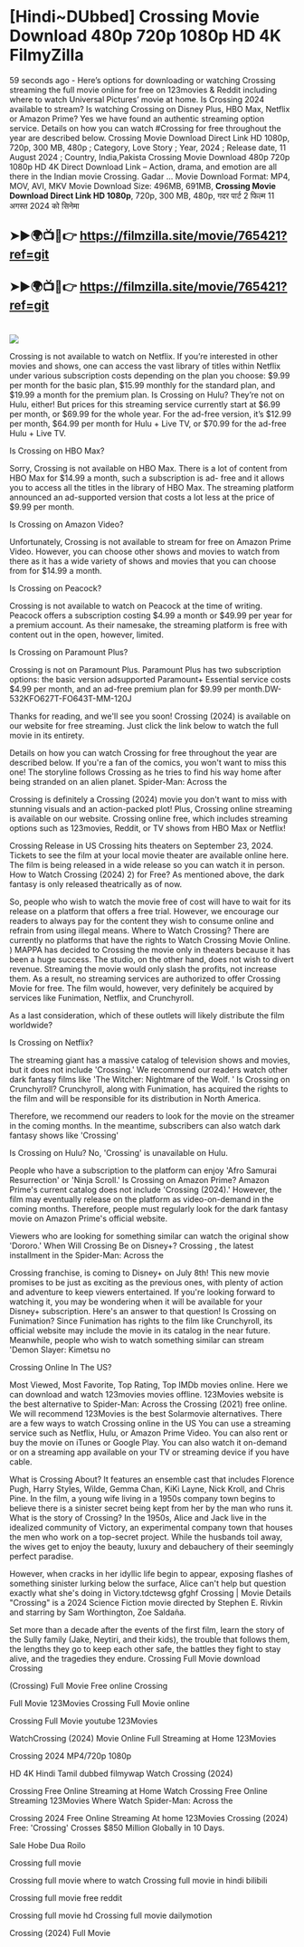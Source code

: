 # [Hindi~DUbbed] Crossing Movie Download 480p 720p 1080p HD 4K FilmyZilla


59 seconds ago - Here’s options for downloading or watching Crossing streaming the full movie online for free on 123movies & Reddit including where to watch Universal Pictures’ movie at home. Is Crossing 2024 available to stream? Is watching Crossing on Disney Plus, HBO Max, Netflix or Amazon Prime? Yes we have found an authentic streaming option service. Details on how you can watch #Crossing for free throughout the year are described below. Crossing Movie Download Direct Link HD 1080p, 720p, 300 MB, 480p ; Category, Love Story ; Year, 2024 ; Release date, 11 August 2024 ; Country, India,Pakista Crossing Movie Download 480p 720p 1080p HD 4K Direct Download Link – Action, drama, and emotion are all there in the Indian movie Crossing. Gadar ...
Movie Download Format: MP4, MOV, AVI, MKV
Movie Download Size: 496MB, 691MB, **Crossing Movie Download Direct Link HD 1080p**, 720p, 300 MB, 480p, गदर पार्ट 2 फिल्म 11 अगस्त 2024 को सिनेमा

## ➤►🌍📺📱👉   https://filmzilla.site/movie/765421?ref=git

## ➤►🌍📺📱👉   https://filmzilla.site/movie/765421?ref=git

#

<img src="https://image.tmdb.org/t/p/w780//cxxy3UL9B6KBO6scPX0zHVoLmou.jpg" />

Crossing is not available to watch on Netflix. If you’re interested in other movies and shows, one can access the vast library of titles within Netflix under various subscription costs depending on the plan you choose: $9.99 per month for the basic plan, $15.99 monthly for the standard plan, and $19.99 a month for the premium plan. Is Crossing on Hulu? They’re not on Hulu, either! But prices for this streaming service currently start at $6.99 per month, or $69.99 for the whole year. For the ad-free version, it’s $12.99 per month, $64.99 per month for Hulu + Live TV, or $70.99 for the ad-free Hulu + Live TV.

Is Crossing on HBO Max?

Sorry, Crossing is not available on HBO Max. There is a lot of content from HBO Max for $14.99 a month, such a subscription is ad- free and it allows you to access all the titles in the library of HBO Max. The streaming platform announced an ad-supported version that costs a lot less at the price of $9.99 per month.

Is Crossing on Amazon Video?

Unfortunately, Crossing is not available to stream for free on Amazon Prime Video. However, you can choose other shows and movies to watch from there as it has a wide variety of shows and movies that you can choose from for $14.99 a month.

Is Crossing on Peacock?

Crossing is not available to watch on Peacock at the time of writing. Peacock offers a subscription costing $4.99 a month or $49.99 per year for a premium account. As their namesake, the streaming platform is free with content out in the open, however, limited.

Is Crossing on Paramount Plus?

Crossing is not on Paramount Plus. Paramount Plus has two subscription options: the basic version adsupported Paramount+ Essential service costs $4.99 per month, and an ad-free premium plan for $9.99 per month.DW-532KFO627T-FO643T-MM-120J

Thanks for reading, and we'll see you soon! Crossing (2024) is available on our website for free streaming. Just click the link below to watch the full movie in its entirety.

Details on how you can watch Crossing for free throughout the year are described below. If you're a fan of the comics, you won't want to miss this one! The storyline follows Crossing as he tries to find his way home after being stranded on an alien planet. Spider-Man: Across the

Crossing is definitely a Crossing (2024) movie you don't want to miss with stunning visuals and an action-packed plot! Plus, Crossing online streaming is available on our website. Crossing online free, which includes streaming options such as 123movies, Reddit, or TV shows from HBO Max or Netflix!

Crossing Release in US Crossing hits theaters on September 23, 2024. Tickets to see the film at your local movie theater are available online here. The film is being released in a wide release so you can watch it in person. How to Watch Crossing (2024) 2) for Free? As mentioned above, the dark fantasy is only released theatrically as of now.

So, people who wish to watch the movie free of cost will have to wait for its release on a platform that offers a free trial. However, we encourage our readers to always pay for the content they wish to consume online and refrain from using illegal means. Where to Watch Crossing? There are currently no platforms that have the rights to Watch Crossing Movie Online. ) MAPPA has decided to Crossing the movie only in theaters because it has been a huge success. The studio, on the other hand, does not wish to divert revenue. Streaming the movie would only slash the profits, not increase them. As a result, no streaming services are authorized to offer Crossing Movie for free. The film would, however, very definitely be acquired by services like Funimation, Netflix, and Crunchyroll.

As a last consideration, which of these outlets will likely distribute the film worldwide?

Is Crossing on Netflix?

The streaming giant has a massive catalog of television shows and movies, but it does not include 'Crossing.' We recommend our readers watch other dark fantasy films like 'The Witcher: Nightmare of the Wolf. ' Is Crossing on Crunchyroll? Crunchyroll, along with Funimation, has acquired the rights to the film and will be responsible for its distribution in North America.

Therefore, we recommend our readers to look for the movie on the streamer in the coming months. In the meantime, subscribers can also watch dark fantasy shows like 'Crossing'

Is Crossing on Hulu? No, 'Crossing' is unavailable on Hulu.

People who have a subscription to the platform can enjoy 'Afro Samurai Resurrection' or 'Ninja Scroll.' Is Crossing on Amazon Prime? Amazon Prime's current catalog does not include 'Crossing (2024).' However, the film may eventually release on the platform as video-on-demand in the coming months. Therefore, people must regularly look for the dark fantasy movie on Amazon Prime's official website.

Viewers who are looking for something similar can watch the original show 'Dororo.' When Will Crossing Be on Disney+? Crossing , the latest installment in the Spider-Man: Across the

Crossing franchise, is coming to Disney+ on July 8th! This new movie promises to be just as exciting as the previous ones, with plenty of action and adventure to keep viewers entertained. If you're looking forward to watching it, you may be wondering when it will be available for your Disney+ subscription. Here's an answer to that question! Is Crossing on Funimation? Since Funimation has rights to the film like Crunchyroll, its official website may include the movie in its catalog in the near future. Meanwhile, people who wish to watch something similar can stream 'Demon Slayer: Kimetsu no

Crossing Online In The US?

Most Viewed, Most Favorite, Top Rating, Top IMDb movies online. Here we can download and watch 123movies movies offline. 123Movies website is the best alternative to Spider-Man: Across the Crossing (2021) free online. We will recommend 123Movies is the best Solarmovie alternatives. There are a few ways to watch Crossing online in the US You can use a streaming service such as Netflix, Hulu, or Amazon Prime Video. You can also rent or buy the movie on iTunes or Google Play. You can also watch it on-demand or on a streaming app available on your TV or streaming device if you have cable.

What is Crossing About? It features an ensemble cast that includes Florence Pugh, Harry Styles, Wilde, Gemma Chan, KiKi Layne, Nick Kroll, and Chris Pine. In the film, a young wife living in a 1950s company town begins to believe there is a sinister secret being kept from her by the man who runs it. What is the story of Crossing? In the 1950s, Alice and Jack live in the idealized community of Victory, an experimental company town that houses the men who work on a top-secret project. While the husbands toil away, the wives get to enjoy the beauty, luxury and debauchery of their seemingly perfect paradise.

However, when cracks in her idyllic life begin to appear, exposing flashes of something sinister lurking below the surface, Alice can't help but question exactly what she's doing in Victory.tdctewsg gfghf Crossing | Movie Details "Crossing" is a 2024 Science Fiction movie directed by Stephen E. Rivkin and starring by Sam Worthington, Zoe Saldaña.

Set more than a decade after the events of the first film, learn the story of the Sully family (Jake, Neytiri, and their kids), the trouble that follows them, the lengths they go to keep each other safe, the battles they fight to stay alive, and the tragedies they endure. Crossing Full Movie download Crossing

(Crossing) Full Movie Free online Crossing

Full Movie 123Movies Crossing Full Movie online

Crossing Full Movie youtube 123Movies

WatchCrossing (2024) Movie Online Full Streaming at Home 123Movies

Crossing 2024 MP4/720p 1080p

HD 4K Hindi Tamil dubbed filmywap Watch Crossing (2024)

Crossing Free Online Streaming at Home Watch Crossing Free Online Streaming 123Movies Where Watch Spider-Man: Across the

Crossing 2024 Free Online Streaming At home 123Movies Crossing (2024) Free: 'Crossing' Crosses $850 Million Globally in 10 Days.

Sale Hobe Dua Roilo

Crossing full movie

Crossing full movie where to watch Crossing full movie in hindi bilibili

Crossing full movie free reddit

Crossing full movie hd Crossing full movie dailymotion

Crossing (2024) Full Movie